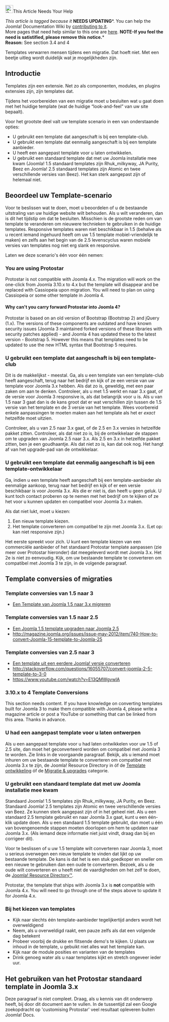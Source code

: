 <!-- Filename: Template_Considerations_During_Migration / Display title: Template-overwegingen tijdens een migratie -->

<img
src="https://docs.joomla.org/images/thumb/4/47/Copyedit.png/25px-Copyedit.png"
decoding="async"
srcset="https://docs.joomla.org/images/thumb/4/47/Copyedit.png/38px-Copyedit.png 1.5x, https://docs.joomla.org/images/thumb/4/47/Copyedit.png/50px-Copyedit.png 2x"
data-file-width="200" data-file-height="200" width="25" height="25"
alt="Copyedit.png" />This Article Needs Your Help

*This article is tagged because it* **NEEDS UPDATING***. You can help
the Joomla! Documentation Wiki by <a
href="https://docs.joomla.org//docs.joomla.org/index.php?title=Template_Considerations_During_Migration/nl&amp;action=edit"
class="external text" target="_blank"
rel="noreferrer noopener">contributing to it</a>.  
<span class="small">More pages that need help similar to this one are
[here](https://docs.joomla.org/Category:Needs_updating "Category:Needs updating").</span>
<span class="small">**NOTE-If you feel the need is satistified, please
remove this notice.**</span>*  
**Reason:** See section 3.4 and 4

Templates verwarren mensen tijdens een migratie. Dat hoeft niet. Met een
beetje uitleg wordt duidelijk wat je mogelijkheden zijn.

## Introductie

Templates zijn een extensie. Net zo als componenten, modules, en plugins
extensies zijn, zijn templates dat.

Tijdens het voorbereiden van een migratie moet u besluiten wat u gaat
doen met het huidige template (wat de huidige “look-and-feel” van uw
site bepaalt).

Voor het grootste deel valt uw template scenario in een van onderstaande
opties:

- U gebruikt een template dat aangeschaft is bij een template-club.
- U gebruikt een template dat eenmalig aangeschaft is bij een template
  aanbieder.
- U heeft een aangepast template voor u laten ontwikkelen.
- U gebruikt een standaard template dat met uw Joomla installatie mee
  kwam (Joomla! 1.5 standaard templates zijn Rhuk_milkyway, JA Purity,
  Beez en Joomla! 2.5 standaard templates zijn Atomic en twee
  verschillende versies van Beez). Het kan sterk aangepast zijn of
  helemaal niet.

## Beoordeel uw Template-scenario

Voor te beslissen wat te doen, moet u beoordelen of u de bestaande
uitstraling van uw huidige website wilt behouden. Als u wilt veranderen,
dan is dit het tijdstip om dat te besluiten. Misschien is de grootste
reden om van template te veranderen om nieuwere technieken te gebruiken
in de huidige templates. Responsive templates waren niet beschikbaar in
1.5 (behalve als u recent iemand ingehuurd heeft om uw 1.5 template
mobiel-vriendelijk te maken) en zelfs aan het begin van de 2.5
levenscyclus waren mobiele versies van templates nog niet erg slank en
responsive.

Laten we deze scenario's één voor één nemen:

### You are using Protostar

Protostar is not compatible with Joomla 4.x. The migration will work on
the one-click from Joomla 3.10.x to 4.x but the template will disappear
and be replaced with Cassiopeia upon migration. You will need to plan on
using Cassiopeia or some other template in Joomla 4.

#### Why can't you carry forward Protostar into Joomla 4?

Protostar is based on an old version of Bootstrap (Bootstrap 2) and
jQuery (1.x). The versions of these components are outdated and have
known security issues (Joomla 3 maintained forked versions of these
libraries with security patches applied) - and Joomla 4 has updated
these to the latest version - Bootstrap 5. However this means that
templates need to be updated to use the new HTML syntax that Bootstrap 5
requires.

### U gebruikt een template dat aangeschaft is bij een template-club

Dit is de makkelijkst - meestal. Ga, als u een template van een
template-club heeft aangeschaft, terug naar het bedrijf en kijk of ze
een versie van uw template voor Joomla 3.x hebben. Als dat zo is,
geweldig, met een paar zaken om aan te denken. Controleer, als u met 1.5
werkt en naar 3.x gaat, of de versie voor Joomla 3 responsive is, als
dat belangrijk voor u is. Als u van 1.5 naar 3 gaat dan is de kans groot
dat er wat verschillen zijn tussen de 1.5 versie van het template en de
3 versie van het template. Wees voorbereid enkele aanpassingen te moeten
maken aan het template als het er *exact* hetzelfde moet uitzien.

Controleer, als u van 2.5 naar 3.x gaat, of de 2.5 en 3.x versies in
hetzelfde pakket zitten. Controleer, als dat niet zo is, bij de
ontwikkelaar de stappen om te upgraden van Joomla 2.5 naar 3.x. Als 2.5
en 3.x in hetzelfde pakket zitten, ben je een goudhaantje. Als dat niet
zo is, kan dat ook nog. Het hangt af van het upgrade-pad van de
ontwikkelaar.

### U gebruikt een template dat eenmalig aangeschaft is bij een template-ontwikkelaar

Ga, indien u een template heeft aangeschaft bij een template-aanbieder
als eenmalige aankoop, terug naar het bedrijf en kijk of er een versie
beschikbaar is voor Joomla 3.x. Als die er niet is, dan heeft u geen
geluk. U kunt toch contact proberen op te nemen met het bedrijf om te
kijken of ze het voor u kunnen updaten en compatibel voor Joomla 3.x
maken.

Als dat niet lukt, moet u kiezen:

1.  Een nieuw template kiezen.
2.  Het template converteren om compatibel te zijn met Joomla 3.x. (Let
    op: kan niet responsive zijn.)

Het eerste spreekt voor zich. U kunt een template kiezen van een
commerciële aanbieder of het standaard Protostar template aanpassen (zie
meer over Protostar hieronder) dat meegeleverd wordt met Joomla 3.x. Het
2e is niet zo eenvoudig. Kijk, om uw bestaande template te converteren
om compatibel met Joomla 3 te zijn, in de volgende paragraaf.

## Template conversies of migraties

### Template conversies van 1.5 naar 3

- [Een Template van Joomla 1.5 naar 3.x
  migreren](https://docs.joomla.org/Migrating_a_Template_from_Joomla_1.5_to_3.x "Special:MyLanguage/Migrating a Template from Joomla 1.5 to 3.x")

### Template conversies van 1.5 naar 2.5

- [Een Joomla 1.5 template upgraden naar Joomla
  2.5](https://docs.joomla.org/Upgrading_a_Joomla_1.5_template_to_Joomla_2.5 "Special:MyLanguage/Upgrading a Joomla 1.5 template to Joomla 2.5")
- <a
  href="http://magazine.joomla.org/issues/issue-may-2012/item/740-How-to-convert-Joomla-15-template-to-Joomla-25"
  class="external free" target="_blank"
  rel="noreferrer noopener">http://magazine.joomla.org/issues/issue-may-2012/item/740-How-to-convert-Joomla-15-template-to-Joomla-25</a>

### Template conversies van 2.5 naar 3

- [Een template uit een eerdere Joomla! versie
  converteren](https://docs.joomla.org/J3.x:Converting_A_Previous_Joomla!_Version_Template "Special:MyLanguage/J3.x:Converting A Previous Joomla! Version Template")
- <a
  href="http://stackoverflow.com/questions/16055707/convert-joomla-2-5-template-to-3-0"
  class="external free" target="_blank"
  rel="nofollow noreferrer noopener">http://stackoverflow.com/questions/16055707/convert-joomla-2-5-template-to-3-0</a>
- <a href="https://www.youtube.com/watch?v=E13QMWgvwlA"
  class="external free" target="_blank"
  rel="nofollow noreferrer noopener">https://www.youtube.com/watch?v=E13QMWgvwlA</a>

### 3.10.x to 4 Template Conversions

This section needs content. If you have knowledge on converting
templates built for Joomla 3 to make them compatible with Joomla 4,
please write a magazine article or post a YouTube or something that can
be linked from this area. Thanks in advance.

### U had een aangepast template voor u laten ontwerpen

Als u een aangepast template voor u had laten ontwikkelen voor uw 1.5 of
2.5 site, dan moet het geconverteerd worden om compatibel met Joomla 3
te worden. Zie links in de voorgaande paragraaf. Bekijk, als u iemand
moet inhuren om uw bestaande template te converteren om compatibel met
Joomla 3.x te zijn, de Joomla! Resource Directory in óf de
<a href="https://resources.joomla.org/en/category/custom-templates"
class="external text" target="_blank" rel="noreferrer noopener">Template
ontwikkeling</a> óf de <a
href="http://resources.joomla.org/en/category/migration-and-upgrade-services"
class="external text" target="_blank" rel="noreferrer noopener">Migratie
&amp; upgrades</a> categorie.

### U gebruikt een standaard template dat met uw Joomla installatie mee kwam

Standaard Joomla! 1.5 templates zijn Rhuk_milkyway, JA Purity, en Beez.
Standaard Joomla! 2.5 templates zijn Atomic en twee verschillende
versies van Beez. Ze kunnen sterk aangepast zijn of in het geheel niet.
Als u een standaard 2.5 template gebruikt en naar Joomla 3.x gaat, kunt
u een één-klik update doen. Als u een standaard 1.5 template gebruikt,
dan moet u één van bovengenoemde stappen moeten doorlopen om hem te
updaten naar Joomla 3.x. (Als iemand deze informatie niet juist vindt,
draag dan bij en corrigeer dit).

Voor te beslissen of u uw 1.5 template wilt converteren naar Joomla 3,
moet u serieus overwegen een nieuw template te vinden dat lijkt op uw
bestaande template. De kans is dat het is een stuk goedkoper en sneller
om een nieuwe te gebruiken dan een oude te converteren. Bezoek, als u de
oude wilt converteren en u heeft niet de vaardigheden om het zelf te
doen, de <a
href="http://resources.joomla.org/en/category/migration-and-upgrade-services"
class="external text" target="_blank" rel="noreferrer noopener">Joomla!
Resource Directory™</a>.

Protostar, the template that ships with Joomla 3.x is **not** compatible
with Joomla 4.x. You will need to go through one of the steps above to
update it for Joomla 4.x.

### Bij het kiezen van templates

- Kijk naar slechts één template-aanbieder tegelijkertijd anders wordt
  het overweldigend
- Neem, als u overweldigd raakt, een pauze zelfs als dat een volgende
  dag betekent
- Probeer voorbij de drukke en flitsende demo's te kijken. U plaats uw
  inhoud in de template, u gebuikt niet alles wat het template kan.
- Kijk naar de module posities en varianten van de templates
- Drink genoeg water als u naar templates kijkt en stretch ongeveer
  ieder uur.

## Het gebruiken van het Protostar standaard template in Joomla 3.x

Deze paragraaf is niet compleet. Draag, als u kennis van dit onderwerp
heeft, bij door dit document aan te vullen. In de tussentijd zal een
Google zoekopdracht op 'customising Protostar' veel resultaat opleveren
buiten Joomla! Docs.
